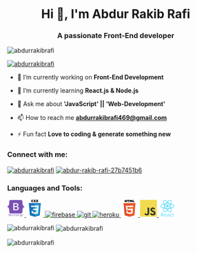 <h1 align="center">Hi 👋, I'm Abdur Rakib Rafi</h1>
<h3 align="center">A passionate Front-End developer</h3>

<p align="left"> <img src="https://komarev.com/ghpvc/?username=abdurrakibrafi&label=Profile%20views&color=0e75b6&style=flat" alt="abdurrakibrafi" /> </p>

<p align="left"> <a href="https://github.com/ryo-ma/github-profile-trophy"><img src="https://github-profile-trophy.vercel.app/?username=abdurrakibrafi" alt="abdurrakibrafi" /></a> </p>

- 🔭 I’m currently working on **Front-End Development**

- 🌱 I’m currently learning **React.js & Node.js**

- 💬 Ask me about **'JavaScript' || 'Web-Development'**

- 📫 How to reach me **abdurrakibrafi469@gmail.com**

- ⚡ Fun fact **Love to coding & generate something new**

<h3 align="left">Connect with me:</h3>
<p align="left">
<a href="https://twitter.com/abdurrakibrafi" target="blank"><img align="center" src="https://raw.githubusercontent.com/rahuldkjain/github-profile-readme-generator/master/src/images/icons/Social/twitter.svg" alt="abdurrakibrafi" height="30" width="40" /></a>
<a href="https://linkedin.com/in/abdur-rakib-rafi-27b7451b6" target="blank"><img align="center" src="https://raw.githubusercontent.com/rahuldkjain/github-profile-readme-generator/master/src/images/icons/Social/linked-in-alt.svg" alt="abdur-rakib-rafi-27b7451b6" height="30" width="40" /></a>
</p>

<h3 align="left">Languages and Tools:</h3>
<p align="left"> <a href="https://getbootstrap.com" target="_blank" rel="noreferrer"> <img src="https://raw.githubusercontent.com/devicons/devicon/master/icons/bootstrap/bootstrap-plain-wordmark.svg" alt="bootstrap" width="40" height="40"/> </a> <a href="https://www.w3schools.com/css/" target="_blank" rel="noreferrer"> <img src="https://raw.githubusercontent.com/devicons/devicon/master/icons/css3/css3-original-wordmark.svg" alt="css3" width="40" height="40"/> </a> <a href="https://firebase.google.com/" target="_blank" rel="noreferrer"> <img src="https://www.vectorlogo.zone/logos/firebase/firebase-icon.svg" alt="firebase" width="40" height="40"/> </a> <a href="https://git-scm.com/" target="_blank" rel="noreferrer"> <img src="https://www.vectorlogo.zone/logos/git-scm/git-scm-icon.svg" alt="git" width="40" height="40"/> </a> <a href="https://heroku.com" target="_blank" rel="noreferrer"> <img src="https://www.vectorlogo.zone/logos/heroku/heroku-icon.svg" alt="heroku" width="40" height="40"/> </a> <a href="https://www.w3.org/html/" target="_blank" rel="noreferrer"> <img src="https://raw.githubusercontent.com/devicons/devicon/master/icons/html5/html5-original-wordmark.svg" alt="html5" width="40" height="40"/> </a> <a href="https://developer.mozilla.org/en-US/docs/Web/JavaScript" target="_blank" rel="noreferrer"> <img src="https://raw.githubusercontent.com/devicons/devicon/master/icons/javascript/javascript-original.svg" alt="javascript" width="40" height="40"/> </a> <a href="https://reactjs.org/" target="_blank" rel="noreferrer"> <img src="https://raw.githubusercontent.com/devicons/devicon/master/icons/react/react-original-wordmark.svg" alt="react" width="40" height="40"/> </a> </p>

<p><img align="left" src="https://github-readme-stats.vercel.app/api/top-langs?username=abdurrakibrafi&show_icons=true&locale=en&layout=compact" alt="abdurrakibrafi" /></p>

<p>&nbsp;<img align="center" src="https://github-readme-stats.vercel.app/api?username=abdurrakibrafi&show_icons=true&locale=en" alt="abdurrakibrafi" /></p>

<p><img align="center" src="https://github-readme-streak-stats.herokuapp.com/?user=abdurrakibrafi&" alt="abdurrakibrafi" /></p>
